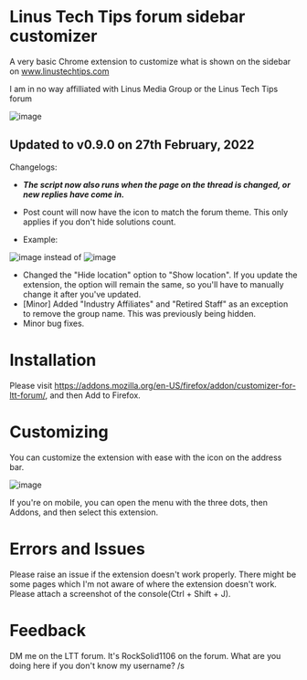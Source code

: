 
# Linus Tech Tips forum sidebar customizer

A very basic Chrome extension to customize what is shown on the sidebar on www.linustechtips.com

I am in no way affilliated with Linus Media Group or the Linus Tech Tips forum

![image](https://user-images.githubusercontent.com/83384667/141053644-68d6a89f-6fa7-4c0a-8a1d-be77f8dddc4c.png)


## Updated to v0.9.0 on 27th February, 2022
Changelogs:
- ***The script now also runs when the page on the thread is changed, or new replies have come in.***

- Post count will now have the icon to match the forum theme. This only applies if you don't hide solutions count.
- Example:

 ![image](https://user-images.githubusercontent.com/84492239/155879565-8fc528c0-4f72-4506-b400-4aae5e2047f4.png)
instead of
  ![image](https://user-images.githubusercontent.com/84492239/155879570-435d1929-c58f-4561-8285-821bfc3eae2c.png)

- Changed the "Hide location" option to "Show location". If you update the extension, the option will remain the same, so you'll have to manually change it after you've updated.
- [Minor] Added "Industry Affiliates" and "Retired Staff" as an exception to remove the group name. This was previously being hidden.
- Minor bug fixes.


# Installation
Please visit https://addons.mozilla.org/en-US/firefox/addon/customizer-for-ltt-forum/, and then Add to Firefox.

# Customizing
You can customize the extension with ease with the icon on the address bar.

![image](https://user-images.githubusercontent.com/84492239/140894601-6875b69f-001a-4e34-a70e-63b4a0f8a5ad.png)

If you're on mobile, you can open the menu with the three dots, then Addons, and then select this extension.



# Errors and Issues
Please raise an issue if the extension doesn't work properly. There might be some pages which I'm not aware of where the extension doesn't work. Please attach a screenshot of the console(Ctrl + Shift + J).

# Feedback
DM me on the LTT forum. It's RockSolid1106 on the forum. What are you doing here if you don't know my username? /s

